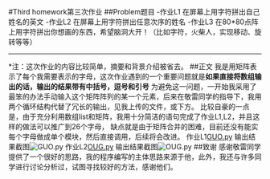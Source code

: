 #Third homework第三次作业
##Problem题目
-作业L1 在屏幕上用字符拼出自己姓名的英文
-作业L2 在屏幕上用字符拼出任意次序的姓名
-作业L3 在80*80点阵上用字符拼出你想画的东西，希望脑洞大开！（比如字符，火柴人，实现移动、旋转等等）

------
*注：这次作业的内容比较简单，摘要和背景介绍被省去。
##正文
   我是用矩阵表示了每个我需要表示的字母，这次作业遇到的一个重要问题就是**如果直接将数组输出的话，输出的结果带有中括号，逗号和引号**
为避免这一问题，一开始我采用了最笨的办法手动输入这个矩阵阵列的某一个元素，后来在敬雷同学的指导下，我用两个循环结构代替了冗长的输出，见我上传的文件，或下方。
比较自豪的一点是，由于充分利用数组list和矩阵，我用十分简洁的语句完成了作业L1,L2，并且这样的做法可以推广到26个字母，
缺点就是由于矩阵合并的困难，目前还没有能实每个字母做成单个模块，然后直接调用，后续将会改进。
作业L1[GUO.py](https://github.com/guoxiaowhu/computationalphysics_N2013301020099/blob/master/GUO.py)
输出结果截图![GUO.py](https://raw.githubusercontent.com/guoxiaowhu/computationalphysics_N2013301020099/master/GUO.png)
作业L2[OUG.py](https://github.com/guoxiaowhu/computationalphysics_N2013301020099/blob/master/OUG.py)
输出结果截图![OUG.py](https://raw.githubusercontent.com/guoxiaowhu/computationalphysics_N2013301020099/master/OUG.png)
##致谢
感谢敬雷同学提供了一个很好的思路，我的程序编写的主体思路来源于他，此外，我还与许多同学进行讨论分析过，试图寻找较好的方法，感谢他们。
